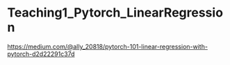 # Teaching1_Pytorch_LinearRegression

https://medium.com/@ally_20818/pytorch-101-linear-regression-with-pytorch-d2d22291c37d
